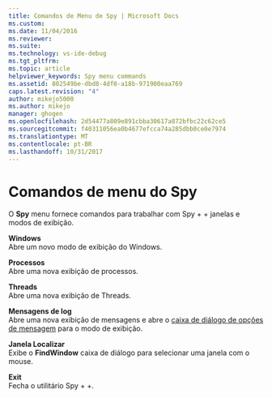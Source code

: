 ```yaml
---
title: Comandos de Menu de Spy | Microsoft Docs
ms.custom: 
ms.date: 11/04/2016
ms.reviewer: 
ms.suite: 
ms.technology: vs-ide-debug
ms.tgt_pltfrm: 
ms.topic: article
helpviewer_keywords: Spy menu commands
ms.assetid: 802549be-dbd8-4df0-a18b-971900eaa769
caps.latest.revision: "4"
author: mikejo5000
ms.author: mikejo
manager: ghogen
ms.openlocfilehash: 2d54477a809e891cbba30617a872bfbc22c62ce5
ms.sourcegitcommit: f40311056ea0b4677efcca74a285dbb0ce0e7974
ms.translationtype: MT
ms.contentlocale: pt-BR
ms.lasthandoff: 10/31/2017
---
```

# <a name="spy-menu-commands"></a>Comandos de menu do Spy
O **Spy** menu fornece comandos para trabalhar com Spy + + janelas e modos de exibição.  
  
 **Windows**  
 Abre um novo modo de exibição do Windows.  
  
 **Processos**  
 Abre uma nova exibição de processos.  
  
 **Threads**  
 Abre uma nova exibição de Threads.  
  
 **Mensagens de log**  
 Abre uma nova exibição de mensagens e abre o [caixa de diálogo de opções de mensagem](../debugger/message-options-dialog-box.md) para o modo de exibição.  
  
 **Janela Localizar**  
 Exibe o **FindWindow** caixa de diálogo para selecionar uma janela com o mouse.  
  
 **Exit**  
 Fecha o utilitário Spy + +.
